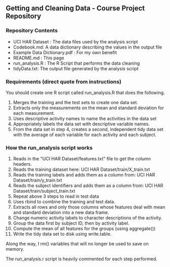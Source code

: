 ## Getting and Cleaning Data - Course Project Repository

### Repository Contents
* UCI HAR Dataset : The data files used by the analysis script
* Codebook.md: A data dictionary describing the values in the output file
* Example Data Dictionary.pdf : For my own benefit
* README.md	: This page
* run_analysis.R : The R Script that performs the data cleaning	
* tidyData.txt: The output file generated by the analysis script

### Requirements (direct quote from instructions)
You should create one R script called run_analysis.R that does the following.

1. Merges the training and the test sets to create one data set.
2. Extracts only the measurements on the mean and standard deviation for each measurement.
3. Uses descriptive activity names to name the activities in the data set
4. Appropriately labels the data set with descriptive variable names.
5. From the data set in step 4, creates a second, independent tidy data set with the average of each variable for each activity and each subject.


### How the run_analysis script works
1. Reads in the "UCI HAR Dataset/features.txt" file to get the column headers.
2. Reads the training dataset here: UCI HAR Dataset/train/X_train.txt
3. Reads the training labels and adds them as a column from: UCI HAR Dataset/train/y_train.txt
4. Reads the subject identifiers and adds them as a column from: UCI HAR Dataset/train/subject_train.txt
5. Repeat above 3 steps to read in test data
6. Uses rbind to combine the training and test data.
7. Extracts all rows and only those columns whose features deal with mean and standard deviation into a new data frame.
8. Change numeric activity labels to character descriptions of the activity.
9. Group the data first by subject ID, then by activity label.
10. Compute the mean of all features for the groups (using aggregate())
11. Write the tidy data set to disk using write.table.

Along the way, I rm() variables that will no longer be used to save on memory.

The run_analysis.r script is heavily commented for each step performed.